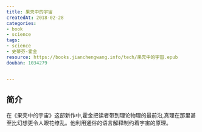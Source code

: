 ```yaml
---
title: 果壳中的宇宙
createdAt: 2018-02-28
categories: 
- book
- science
tags: 
- science
- 史蒂芬·霍金
resource: https://books.jianchengwang.info/tech/果壳中的宇宙.epub
douban: 1034279


---
```


## 简介

在《果壳中的宇宙》这部新作中,霍金把读者带到理论物理的最前沿,真理在那里甚至比幻想更令人眼花缭乱。他利用通俗的语言解释制约着宇宙的原理。